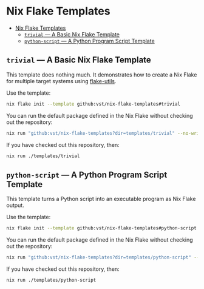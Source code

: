 # Nix Flake Templates

<!--toc:start-->
- [Nix Flake Templates](#nix-flake-templates)
  - [`trivial` &mdash; A Basic Nix Flake Template](#trivial-mdash-a-basic-nix-flake-template)
  - [`python-script` &mdash; A Python Program Script Template](#python-script-mdash-a-python-program-script-template)
<!--toc:end-->

## `trivial` &mdash; A Basic Nix Flake Template

This template does nothing much. It demonstrates how to create a Nix Flake for
multiple target systems using [flake-utils].

Use the template:

```sh
nix flake init --template github:vst/nix-flake-templates#trivial
```

You can run the default package defined in the Nix Flake without checking out
the repository:

```sh
nix run "github:vst/nix-flake-templates?dir=templates/trivial" --no-write-lock-file
```

If you have checked out this repository, then:

```sh
nix run ./templates/trivial
```

## `python-script` &mdash; A Python Program Script Template

This template turns a Python script into an executable program as Nix Flake
output.

Use the template:

```sh
nix flake init --template github:vst/nix-flake-templates#python-script
```

You can run the default package defined in the Nix Flake without checking out
the repository:

```sh
nix run "github:vst/nix-flake-templates?dir=templates/python-script" --no-write-lock-file
```

If you have checked out this repository, then:

```sh
nix run ./templates/python-script
```

<!-- REFERENCE -->

[flake-utils]: https://github.com/numtide/flake-utils
